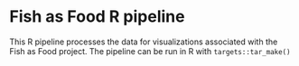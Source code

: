 # Fish as Food R pipeline

This R pipeline processes the data for visualizations associated with the Fish as Food project. The pipeline can be run in R with `targets::tar_make()`